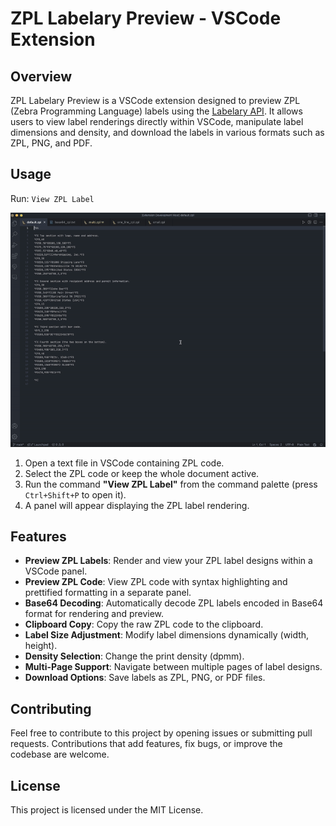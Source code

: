 # ZPL Labelary Preview - VSCode Extension

## Overview
ZPL Labelary Preview is a VSCode extension designed to preview ZPL (Zebra Programming Language) labels using the [Labelary API](https://labelary.com/service.html). It allows users to view label renderings directly within VSCode, manipulate label dimensions and density, and download the labels in various formats such as ZPL, PNG, and PDF.

## Usage
Run: `View ZPL Label`

![ZPL Labelary Preview - Usage](https://github.com/DmytroVasin/zpl-labelary-preview/blob/main/assets/static/preview.gif?raw=true)

1. Open a text file in VSCode containing ZPL code.
2. Select the ZPL code or keep the whole document active.
3. Run the command **"View ZPL Label"** from the command palette (press `Ctrl+Shift+P` to open it).
4. A panel will appear displaying the ZPL label rendering.

## Features
- **Preview ZPL Labels**: Render and view your ZPL label designs within a VSCode panel.
- **Preview ZPL Code**: View ZPL code with syntax highlighting and prettified formatting in a separate panel.
- **Base64 Decoding**: Automatically decode ZPL labels encoded in Base64 format for rendering and preview.
- **Clipboard Copy**: Copy the raw ZPL code to the clipboard.
- **Label Size Adjustment**: Modify label dimensions dynamically (width, height).
- **Density Selection**: Change the print density (dpmm).
- **Multi-Page Support**: Navigate between multiple pages of label designs.
- **Download Options**: Save labels as ZPL, PNG, or PDF files.

## Contributing
Feel free to contribute to this project by opening issues or submitting pull requests. Contributions that add features, fix bugs, or improve the codebase are welcome.

## License
This project is licensed under the MIT License.
